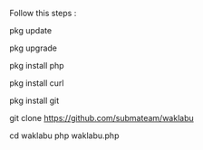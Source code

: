 Follow this steps :

pkg update

pkg upgrade

pkg install php

pkg install curl

pkg install git

git clone https://github.com/submateam/waklabu

cd waklabu
php waklabu.php
